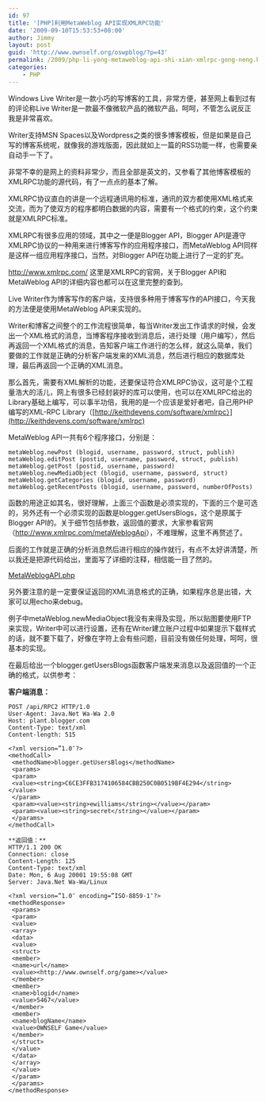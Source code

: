 ```yaml
---
id: 97
title: '[PHP]利用MetaWeblog API实现XMLRPC功能'
date: '2009-09-10T15:53:53+08:00'
author: Jimmy
layout: post
guid: 'http://www.ownself.org/oswpblog/?p=43'
permalink: /2009/php-li-yong-metaweblog-api-shi-xian-xmlrpc-gong-neng.html
categories:
    - PHP
---
```


Windows Live Writer是一款小巧的写博客的工具，非常方便，甚至网上看到过有的评论称Live Writer是一款最不像微软产品的微软产品，呵呵，不管怎么说反正我是非常喜欢。

Writer支持MSN Spaces以及Wordpress之类的很多博客模板，但是如果是自己写的博客系统呢，就像我的游戏版面，因此就如上一篇的RSS功能一样，也需要亲自动手一下了。

非常不幸的是网上的资料非常少，而且全部是英文的，又参看了其他博客模板的XMLRPC功能的源代码，有了一点点的基本了解。

XMLRPC协议直白的讲是一个远程通讯用的标准，通讯的双方都使用XML格式来交流，而为了使双方的程序都明白数据的内容，需要有一个格式的约束，这个约束就是XMLRPC标准。

XMLRPC有很多应用的领域，其中之一便是Blogger API，Blogger API是遵守XMLRPC协议的一种用来进行博客写作的应用程序接口，而MetaWeblog API同样是这样一组应用程序接口，当然，对Blogger API在功能上进行了一定的扩充。

<http://www.xmlrpc.com/> 这里是XMLRPC的官网，关于Blogger API和MetaWeblog API的详细内容也都可以在这里完整的查到。

Live Writer作为博客写作的客户端，支持很多种用于博客写作的API接口，今天我的方法便是使用MetaWeblog API来实现的。

Writer和博客之间整个的工作流程很简单，每当Writer发出工作请求的时候，会发出一个XML格式的消息，当博客程序接收到消息后，进行处理（用户编写），然后再返回一个XML格式的消息，告知客户端工作进行的怎么样，就这么简单，我们要做的工作就是正确的分析客户端发来的XML消息，然后进行相应的数据库处理，最后再返回一个正确的XML消息。

那么首先，需要有XML解析的功能，还要保证符合XMLRPC协议，这可是个工程量浩大的活儿，网上有很多已经封装好的库可以使用，也可以在XMLRPC给出的Library基础上编写，可以事半功倍，我用的是一个应该是爱好者吧，自己用PHP编写的XML-RPC Library（[http://keithdevens.com/software/xmlrpc）](http://keithdevens.com/software/xmlrpc)

MetaWeblog API一共有6个程序接口，分别是：

```
metaWeblog.newPost (blogid, username, password, struct, publish)
metaWeblog.editPost (postid, username, password, struct, publish)
metaWeblog.getPost (postid, username, password)
metaWeblog.newMediaObject (blogid, username, password, struct)
metaWeblog.getCategories (blogid, username, password)
metaWeblog.getRecentPosts (blogid, username, password, numberOfPosts)
```

函数的用途正如其名，很好理解，上面三个函数是必须实现的，下面的三个是可选的，另外还有一个必须实现的函数是blogger.getUsersBlogs，这个是原属于Blogger API的。关于细节包括参数，返回值的要求，大家参看官网（<http://www.xmlrpc.com/metaWeblogApi>），不难理解，这里不再赘述了。

后面的工作就是正确的分析消息然后进行相应的操作就行，有点不太好讲清楚，所以我还是把源代码给出，里面写了详细的注释，相信能一目了然的。

[MetaWeblogAPI.php](http://cid-507861a5ffb49bea.skydrive.live.com/self.aspx/.Public/程序代码/MetaWeblogAPI.php)

另外要注意的是一定要保证返回的XML消息格式的正确，如果程序总是出错，大家可以用echo来debug。

例子中metaWeblog.newMediaObject我没有来得及实现，所以贴图要使用FTP来实现，Writer中可以进行设置，还有在Writer建立账户过程中如果提示下载样式的话，就不要下载了，好像在字符上会有些问题，目前没有做任何处理，呵呵，很基本的实现。

在最后给出一个blogger.getUsersBlogs函数客户端发来消息以及返回值的一个正确的格式，以供参考：

**客户端消息：**

```
POST /api/RPC2 HTTP/1.0
User-Agent: Java.Net Wa-Wa 2.0
Host: plant.blogger.com
Content-Type: text/xml
Content-length: 515

<?xml version=”1.0″?>
<methodCall>
 <methodName>blogger.getUsersBlogs</methodName>
 <params>
 <param>
 <value><string>C6CE3FFB3174106584CBB250C0B0519BF4E294</string></value>
 </param>
 <param><value><string>ewilliams</string></value></param>
 <param><value><string>secret</string></value></param>
 </params>
</methodCall>

**返回值：**
HTTP/1.1 200 OK
Connection: close
Content-Length: 125
Content-Type: text/xml
Date: Mon, 6 Aug 20001 19:55:08 GMT
Server: Java.Net Wa-Wa/Linux

<?xml version=”1.0″ encoding=”ISO-8859-1″?>
<methodResponse>
 <params>
 <param>
 <value>
 <array>
 <data>
 <value>
 <struct>
 <member>
 <name>url</name>
 <value><http://www.ownself.org/game></value>
 </member>  
 <member>
 <name>blogid</name>
 <value>5467</value>
 </member>
 <member>
 <name>blogName</name>
 <value>OWNSELF Game</value>
 </member>
 </struct>
 </value>
 </data>
 </array>
 </value>
 </param>
 </params>
</methodResponse>
```